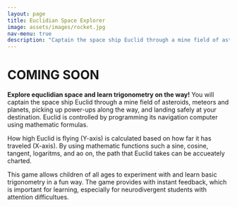 ```yaml
---
layout: page
title: Euclidian Space Explorer
image: assets/images/rocket.jpg
nav-menu: true
description: "Captain the space ship Euclid through a mine field of asteroids, meteors and planets, picking up power-ups along the way, and landing safely at your destination"
---
```


# COMING SOON

**Explore equclidian space and learn trigonometry on the way!** You will captain the space ship Euclid through a mine field of asteroids, meteors and planets, picking up power-ups along the way, and landing safely at your destination. Euclid is controlled by programming its navigation computer using mathematic formulas. 

How high Euclid is flying (Y-axis) is calculated based on how far it has traveled (X-axis). By using mathematic functions such a sine, cosine, tangent, logaritms, and ao on, the path that Euclid takes can be accueately charted.

This game allows children of all ages to experiment with and learn basic trigonometry in a fun way. The game provides with instant feedback, which is important for learning, especially for neurodivergent students with attention difficultues.
